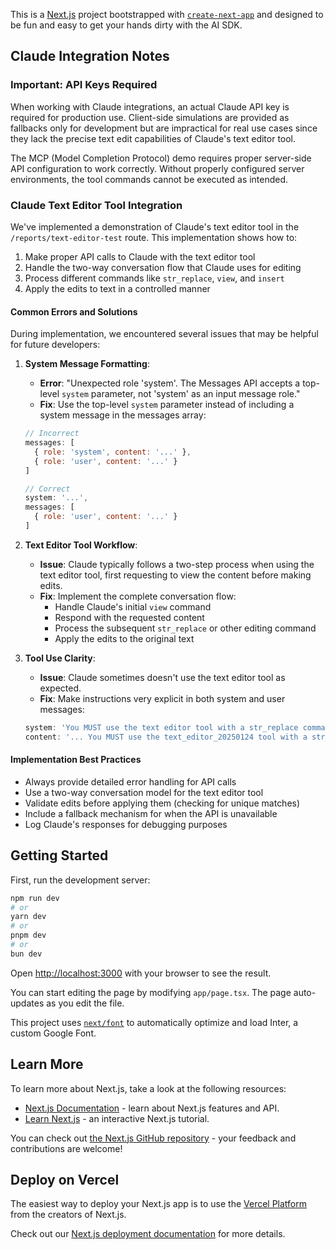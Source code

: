 
This is a [Next.js](https://nextjs.org/) project bootstrapped with [`create-next-app`](https://github.com/vercel/next.js/tree/canary/packages/create-next-app) and designed to be fun and easy to get your hands dirty with the AI SDK.

## Claude Integration Notes

### Important: API Keys Required
When working with Claude integrations, an actual Claude API key is required for production use. Client-side simulations are provided as fallbacks only for development but are impractical for real use cases since they lack the precise text edit capabilities of Claude's text editor tool.

The MCP (Model Completion Protocol) demo requires proper server-side API configuration to work correctly. Without properly configured server environments, the tool commands cannot be executed as intended.

### Claude Text Editor Tool Integration

We've implemented a demonstration of Claude's text editor tool in the `/reports/text-editor-test` route. This implementation shows how to:

1. Make proper API calls to Claude with the text editor tool
2. Handle the two-way conversation flow that Claude uses for editing
3. Process different commands like `str_replace`, `view`, and `insert`
4. Apply the edits to text in a controlled manner

#### Common Errors and Solutions

During implementation, we encountered several issues that may be helpful for future developers:

1. **System Message Formatting**:
   - **Error**: "Unexpected role 'system'. The Messages API accepts a top-level `system` parameter, not 'system' as an input message role."
   - **Fix**: Use the top-level `system` parameter instead of including a system message in the messages array:
   ```javascript
   // Incorrect
   messages: [
     { role: 'system', content: '...' },
     { role: 'user', content: '...' }
   ]
   
   // Correct
   system: '...',
   messages: [
     { role: 'user', content: '...' }
   ]
   ```

2. **Text Editor Tool Workflow**:
   - **Issue**: Claude typically follows a two-step process when using the text editor tool, first requesting to view the content before making edits.
   - **Fix**: Implement the complete conversation flow:
     - Handle Claude's initial `view` command
     - Respond with the requested content
     - Process the subsequent `str_replace` or other editing command
     - Apply the edits to the original text

3. **Tool Use Clarity**:
   - **Issue**: Claude sometimes doesn't use the text editor tool as expected.
   - **Fix**: Make instructions very explicit in both system and user messages:
   ```javascript
   system: 'You MUST use the text editor tool with a str_replace command...',
   content: '... You MUST use the text_editor_20250124 tool with a str_replace command...'
   ```

#### Implementation Best Practices

- Always provide detailed error handling for API calls
- Use a two-way conversation model for the text editor tool
- Validate edits before applying them (checking for unique matches)
- Include a fallback mechanism for when the API is unavailable
- Log Claude's responses for debugging purposes

## Getting Started

First, run the development server:

```bash
npm run dev
# or
yarn dev
# or
pnpm dev
# or
bun dev
```

Open [http://localhost:3000](http://localhost:3000) with your browser to see the result.

You can start editing the page by modifying `app/page.tsx`. The page auto-updates as you edit the file.

This project uses [`next/font`](https://nextjs.org/docs/basic-features/font-optimization) to automatically optimize and load Inter, a custom Google Font.

## Learn More

To learn more about Next.js, take a look at the following resources:

- [Next.js Documentation](https://nextjs.org/docs) - learn about Next.js features and API.
- [Learn Next.js](https://nextjs.org/learn) - an interactive Next.js tutorial.

You can check out [the Next.js GitHub repository](https://github.com/vercel/next.js/) - your feedback and contributions are welcome!

## Deploy on Vercel

The easiest way to deploy your Next.js app is to use the [Vercel Platform](https://vercel.com/new?utm_medium=default-template&filter=next.js&utm_source=create-next-app&utm_campaign=create-next-app-readme) from the creators of Next.js.

Check out our [Next.js deployment documentation](https://nextjs.org/docs/deployment) for more details.

